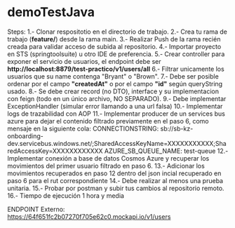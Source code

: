# demoTestJava

Steps:
1.- Clonar respositotio en el directorio de trabajo.
2.- Crea tu rama de trabajo (**feature/<nombre-participante>**) desde la rama main.
3.- Realizar Push de la rama recién creada para validar acceso de subida al repositorio.
4.- Importar proyecto en STS (springtoolsuite) u otro IDE de preferencia.
5.- Crear controller para exponer el servicio de usuarios, el endpoint debe ser **http://localhost:8879/test-practico/v1/users/all**
6.- Filtrar unicamente los usuarios que su name contenga "Bryant" o "Brown".
7.- Debe ser posible ordenar por el campo **"createdAt"** o por el campo **"id"** según queryString usado.
8.- Se debe crear record (no DTO), interface y su implementacion con feign (todo en un único archivo, NO SEPARADO).
9.- Debe implementar ExceptionHandler (simular error llamando a una url falsa)
10.- Implementar logs de trazabilidad con AOP
11.- Implementar producer de un services bus azure para dejar el contenido filtrado previamente en el paso 6, como mensaje en la siguiente cola: 
    CONNECTIONSTRING: sb://sb-kz-onboarding-dev.servicebus.windows.net/;SharedAccessKeyName=XXXXXXXXXXX;SharedAccessKey=XXXXXXXXXXXX
    AZURE_SB_QUEUE_NAME: test-queue
12.- Implementar conexión a base de datos Cosmos Azure y recuperar los movimientos del primer usuario filtrado en paso 6.
13.- Adicionar los movimientos recuperados en paso 12 dentro del json incial recuperado en paso 6 para el rut correspondiente
14.- Debe realizar al menos una prueba unitaria.
15.- Probar por postman y subir tus cambios al repositorio remoto.
16.- Tiempo de ejecución 1 hora y media


ENDPOINT Externo: https://64f651fc2b07270f705e62c0.mockapi.io/v1/users
